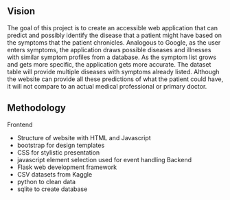 ## Vision
The goal of this project is to create an accessible web application that can predict and possibly identify the disease that a patient might have based on the symptoms that the patient chronicles. 
Analogous to Google, as the user enters symptoms, the application draws possible diseases and illnesses with similar symptom profiles from a database. As the symptom list grows and gets more specific, 
the application gets more accurate. The dataset table will provide multiple diseases with symptoms already listed. Although the website can provide all these predictions of what the patient could have, 
it will not compare to an actual medical professional or primary doctor.

## Methodology
Frontend
* Structure of website with HTML and Javascript
* bootstrap for design templates
* CSS for stylistic presentation
* javascript element selection used for event handling
Backend
* Flask web development framework
* CSV datasets from Kaggle
* python to clean data
* sqlite to create database

